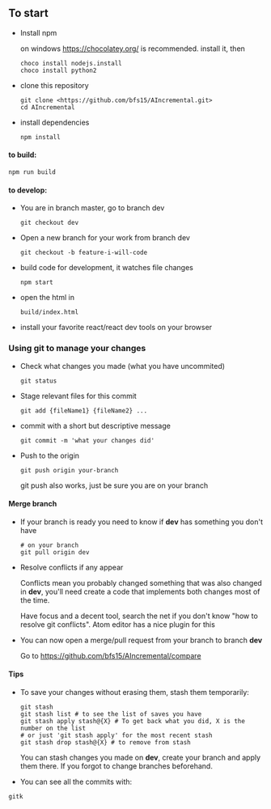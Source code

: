 

## To start

-   Install npm

    on windows <https://chocolatey.org/> is recommended. install it, then
    ```
    choco install nodejs.install
    choco install python2
    ```

-   clone this repository
    ```
    git clone <https://github.com/bfs15/AIncremental.git>
    cd AIncremental
    ```

-   install dependencies
    ```
    npm install
    ```


#### to build:
```
npm run build
```


#### to develop:

-   You are in branch master, go to branch dev
    ```
    git checkout dev
    ```

-   Open a new branch for your work from branch dev
    ```
    git checkout -b feature-i-will-code
    ```

-   build code for development, it watches file changes
    ```
    npm start
    ```

-   open the html in
    ```
    build/index.html
    ```

-   install your favorite react/react dev tools on your browser


### Using git to manage your changes

-   Check what changes you made (what you have uncommited)
    ```
    git status
    ```

-   Stage relevant files for this commit
    ```
    git add {fileName1} {fileName2} ...
    ```

-   commit with a short but descriptive message
    ```
    git commit -m 'what your changes did'
    ```

-   Push to the origin
    ```
    git push origin your-branch
    ```
    git push also works, just be sure you are on your branch

#### Merge branch

-   If your branch is ready you need to know if **dev** has something you don't have
    ```
    # on your branch
    git pull origin dev
    ```

-   Resolve conflicts if any appear

    Conflicts mean you probably changed something that was also changed in **dev**, you'll need create a code that implements both changes most of the time.

    Have focus and a decent tool, search the net if you don't know "how to resolve git conflicts". Atom editor has a nice plugin for this

-   You can now open a merge/pull request from your branch to branch **dev**

    Go to <https://github.com/bfs15/AIncremental/compare>

#### Tips

-   To save your changes without erasing them, stash them temporarily:
    ```
    git stash
    git stash list # to see the list of saves you have
    git stash apply stash@{X} # To get back what you did, X is the number on the list
    # or just 'git stash apply' for the most recent stash
    git stash drop stash@{X} # to remove from stash
    ```

    You can stash changes you made on **dev**, create your branch and apply them there. If you forgot to change branches beforehand.

-   You can see all the commits with:
```
gitk
```
